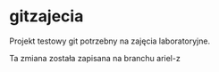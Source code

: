 # gitzajecia
Projekt testowy git potrzebny na zajęcia laboratoryjne.

Ta zmiana została zapisana na branchu ariel-z
